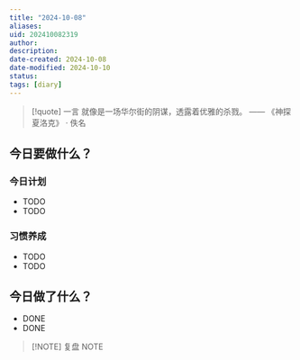 ```yaml
---
title: "2024-10-08"
aliases: 
uid: 202410082319
author: 
description: 
date-created: 2024-10-08
date-modified: 2024-10-10
status: 
tags: [diary]
---
```


> [!quote] 一言
 就像是一场华尔街的阴谋，透露着优雅的杀戮。 —— 《神探夏洛克》 · 佚名

## 今日要做什么？

### 今日计划

- TODO
- TODO

### 习惯养成

- TODO
- TODO

## 今日做了什么？

- DONE
- DONE

> [!NOTE] 复盘
> NOTE
